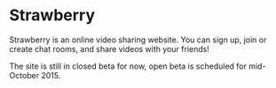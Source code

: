 # Strawberry

Strawberry is an online video sharing website. You can sign up, join or create chat rooms, and share videos with your friends!

The site is still in closed beta for now, open beta is scheduled for mid-October 2015.
